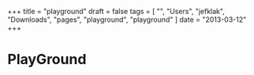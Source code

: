 +++
title = "playground"
draft = false
tags = [
    "",
    "Users",
    "jefklak",
    "Downloads",
    "pages",
    "playground",
    "playground"
]
date = "2013-03-12"
+++
# PlayGround 
